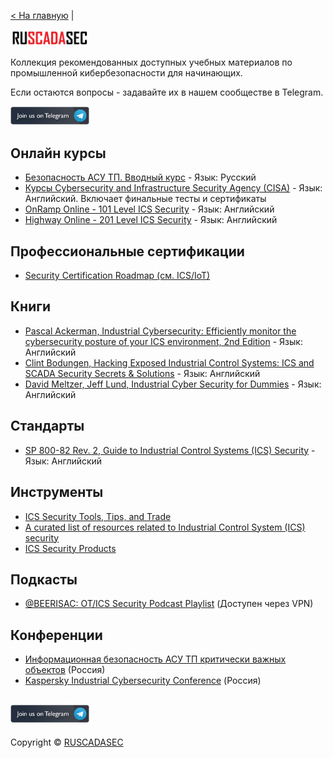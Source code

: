[< На главную](http://ruscadasec.ru) | 

[<img height="25%" width="25%" src="../ruscadasec_text.png">](http://ruscadasec.ru)

Коллекция рекомендованных доступных учебных материалов по промышленной кибербезопасности для начинающих. 

Если остаются вопросы - задавайте их в нашем сообществе в Telegram.

[<img height="25%" width="25%" src="../TG_EN_2.png">](https://t.me/RUSCADASEC)

## Онлайн курсы
* [Безопасность АСУ ТП. Вводный курс](https://stepik.org/course/14905/promo) - Язык: Русский
* [Курсы Cybersecurity and Infrastructure Security Agency (CISA)](https://ics-training.inl.gov/learn/home) - Язык: Английский. Включает финальные тесты и сертификаты
* [OnRamp Online - 101 Level ICS Security](https://www.youtube.com/playlist?list=PL8OWO1qWXF4qRHrSTpwFbuLUL-bOrGn4y) -  Язык: Английский
* [Highway Online - 201 Level ICS Security](https://www.youtube.com/playlist?list=PL8OWO1qWXF4oHYGs4HuQbuILv837TLMmp) -  Язык: Английский


## Профессиональные сертификации
* [Security Certification Roadmap (см. ICS/IoT)](https://pauljerimy.com/security-certification-roadmap/)

## Книги
* [Pascal Ackerman, Industrial Cybersecurity: Efficiently monitor the cybersecurity posture of your ICS environment, 2nd Edition](https://www.amazon.com/Industrial-Cybersecurity-Efficiently-cybersecurity-environment/dp/1800202091) - Язык: Английский
* [Clint Bodungen, Hacking Exposed Industrial Control Systems: ICS and SCADA Security Secrets & Solutions](https://www.amazon.com/Hacking-Exposed-Industrial-Control-Systems/dp/1259589714) - Язык: Английский
* [David Meltzer, Jeff Lund, Industrial Cyber Security for Dummies](https://scadahacker.com/library/Documents/eBooks/Belden%20-%20Industrial%20Cyber%20Security%20for%20Dummies.pdf) - Язык: Английский


## Стандарты 
* [SP 800-82 Rev. 2, Guide to Industrial Control Systems (ICS) Security](https://csrc.nist.gov/publications/detail/sp/800-82/rev-2/final) - Язык: Английский

## Инструменты
* [ICS Security Tools, Tips, and Trade](https://github.com/ITI/ICS-Security-Tools)
* [A curated list of resources related to Industrial Control System (ICS) security](https://github.com/hslatman/awesome-industrial-control-system-security)
* [ICS Security Products](https://github.com/S3cur1tyH4ggis/ICS-Security-Products)

## Подкасты

* [@BEERISAC: OT/ICS Security Podcast Playlist](http://bit.ly/beerisac) (Доступен через VPN)

## Конференции

* [Информационная безопасность АСУ ТП критически важных объектов](https://xn--90acqjv.xn--p1ai/) (Россия)
* [Kaspersky Industrial Cybersecurity Conference](https://ics.kaspersky.ru/conference/) (Россия)

<!---
## Другие библиотеки материалов для дальнейшего изучения

* [SANS Industrial Control Systems Library](https://www.sans.org/blog/industrial-control-systems-library/)
* [SCADAhacker Library of Resources for Industrial Control System Cyber Security](https://scadahacker.com/library/)
* [A Collection of Resources for Getting Started in ICS/SCADA Cybersecurity](http://www.robertmlee.org/a-collection-of-resources-for-getting-started-in-icsscada-cybersecurity/)
--> 

[<img height="25%" width="25%" src="../TG_EN_2.png">](https://t.me/RUSCADASEC)
---
Copyright © [RUSCADASEC](http://ruscadasec.ru)
